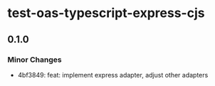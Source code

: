 # test-oas-typescript-express-cjs

## 0.1.0

### Minor Changes

- 4bf3849: feat: implement express adapter, adjust other adapters
